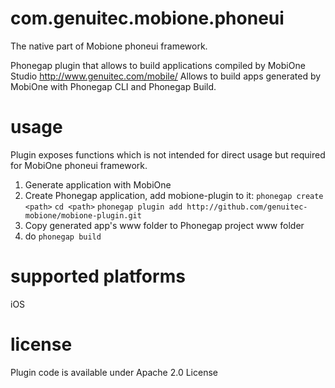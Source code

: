 com.genuitec.mobione.phoneui
==============

The native part of Mobione phoneui framework.

Phonegap plugin that allows to build applications compiled by MobiOne Studio http://www.genuitec.com/mobile/
Allows to build apps generated by MobiOne with Phonegap CLI and Phonegap Build.

usage
==============

Plugin exposes functions which is not intended for direct usage but required for MobiOne phoneui framework.

1. Generate application with MobiOne
2. Create Phonegap application, add mobione-plugin to it:
    `phonegap create <path>`
    `cd <path>`
    `phonegap plugin add http://github.com/genuitec-mobione/mobione-plugin.git`
3. Copy generated app's www folder to Phonegap project www folder
4. do `phonegap build`

supported platforms
==============

iOS


license
==============

Plugin code is available under Apache 2.0 License 
